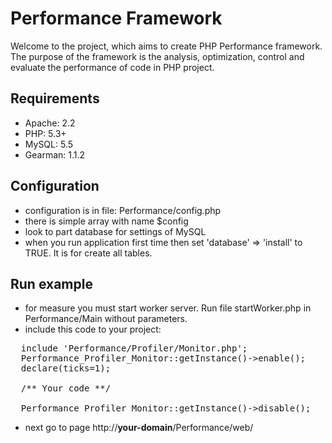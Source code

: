 # Performance Framework
Welcome to the project, which aims to create PHP Performance framework.
The purpose of the framework is the analysis, optimization, control and evaluate the performance of code in PHP project.

## Requirements
* Apache:  2.2
* PHP:     5.3+
* MySQL:   5.5
* Gearman: 1.1.2

## Configuration
- configuration is in file: Performance/config.php
- there is simple array with name $config
- look to part database for settings of MySQL
- when you run application first time then set 'database' => 'install' to TRUE. It is for create all tables.


## Run example
- for measure you must start worker server. Run file startWorker.php in Performance/Main without parameters.
- include this code to your project:
<pre>
  include 'Performance/Profiler/Monitor.php';
  Performance_Profiler_Monitor::getInstance()->enable();
  declare(ticks=1);

  /** Your code **/
  
  Performance_Profiler_Monitor::getInstance()->disable();
</pre>
- next go to page http://__your-domain__/Performance/web/
